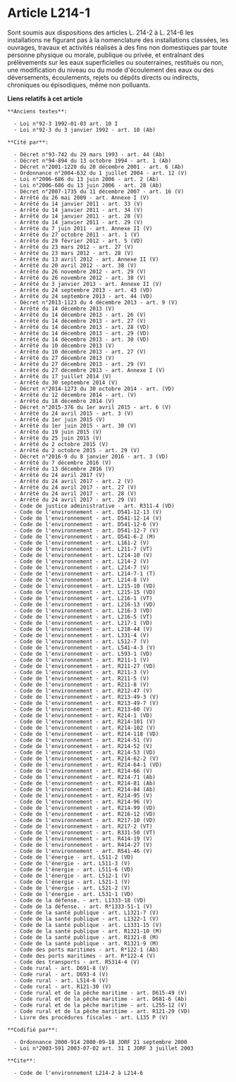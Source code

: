 # Article L214-1

Sont soumis aux dispositions des articles L. 214-2 à L. 214-6 les installations ne figurant pas à la nomenclature des
installations classées, les ouvrages, travaux et activités réalisés à des fins non domestiques par toute personne physique ou
morale, publique ou privée, et entraînant des prélèvements sur les eaux superficielles ou souterraines, restitués ou non, une
modification du niveau ou du mode d'écoulement des eaux ou des déversements, écoulements, rejets ou dépôts directs ou
indirects, chroniques ou épisodiques, même non polluants.

**Liens relatifs à cet article**

	**Anciens textes**:

	  - Loi n°92-3 1992-01-03 art. 10 I
	  - Loi n°92-3 du 3 janvier 1992 - art. 10 (Ab)

	**Cité par**:

	  - Décret n°93-742 du 29 mars 1993 - art. 44 (Ab)
	  - Décret n°94-894 du 13 octobre 1994 - art. 1 (Ab)
	  - Décret n°2001-1220 du 20 décembre 2001 - art. 6 (Ab)
	  - Ordonnance n°2004-632 du 1 juillet 2004 - art. 12 (V)
	  - Loi n°2006-686 du 13 juin 2006 - art. 2 (Ab)
	  - Loi n°2006-686 du 13 juin 2006 - art. 28 (Ab)
	  - Décret n°2007-1735 du 11 décembre 2007 - art. 16 (V)
	  - Arrêté du 26 mai 2009 - art. Annexe I (V)
	  - Arrêté du 14 janvier 2011 - art. 33 (V)
	  - Arrêté du 14 janvier 2011 - art. 34 (V)
	  - Arrêté du 14 janvier 2011 - art. 28 (V)
	  - Arrêté du 14 janvier 2011 - art. 29 (V)
	  - Arrêté du 7 juin 2011 - art. Annexe II (V)
	  - Arrêté du 27 octobre 2011 - art. 1 (V)
	  - Arrêté du 29 février 2012 - art. 5 (VD)
	  - Arrêté du 23 mars 2012 - art. 27 (V)
	  - Arrêté du 23 mars 2012 - art. 28 (V)
	  - Arrêté du 13 avril 2012 - art. Annexe II (V)
	  - Arrêté du 20 avril 2012 - art. 38 (V)
	  - Arrêté du 26 novembre 2012 - art. 29 (V)
	  - Arrêté du 26 novembre 2012 - art. 30 (V)
	  - Arrêté du 3 janvier 2013 - art. Annexe II (V)
	  - Arrêté du 24 septembre 2013 - art. 43 (VD)
	  - Arrêté du 24 septembre 2013 - art. 44 (VD)
	  - Décret n°2013-1123 du 4 décembre 2013 - art. 9 (V)
	  - Arrêté du 14 décembre 2013 (V)
	  - Arrêté du 14 décembre 2013 - art. 26 (V)
	  - Arrêté du 14 décembre 2013 - art. 27 (V)
	  - Arrêté du 14 décembre 2013 - art. 28 (VD)
	  - Arrêté du 14 décembre 2013 - art. 29 (VD)
	  - Arrêté du 14 décembre 2013 - art. 30 (VD)
	  - Arrêté du 10 décembre 2013 (V)
	  - Arrêté du 10 décembre 2013 - art. 27 (V)
	  - Arrêté du 27 décembre 2013 (V)
	  - Arrêté du 27 décembre 2013 - art. 29 (V)
	  - Arrêté du 27 décembre 2013 - art. Annexe I (V)
	  - Arrêté du 17 juillet 2014 (V)
	  - Arrêté du 30 septembre 2014 (V)
	  - Décret n°2014-1273 du 30 octobre 2014 - art. (VD)
	  - Arrêté du 12 décembre 2014 - art. (V)
	  - Arrêté du 18 décembre 2014 (V)
	  - Décret n°2015-376 du 1er avril 2015 - art. 6 (V)
	  - Arrêté du 24 avril 2015 - art. 3 (V)
	  - Arrêté du 1er juin 2015 (V)
	  - Arrêté du 1er juin 2015 - art. 30 (V)
	  - Arrêté du 19 juin 2015 (V)
	  - Arrêté du 25 juin 2015 (V)
	  - Arrêté du 2 octobre 2015 (V)
	  - Arrêté du 2 octobre 2015 - art. 29 (V)
	  - Décret n°2016-9 du 8 janvier 2016 - art. 3 (VD)
	  - Arrêté du 7 décembre 2016 (V)
	  - Arrêté du 13 décembre 2016 (V)
	  - Arrêté du 24 avril 2017 (V)
	  - Arrêté du 24 avril 2017 - art. 2 (V)
	  - Arrêté du 24 avril 2017 - art. 27 (V)
	  - Arrêté du 24 avril 2017 - art. 28 (V)
	  - Arrêté du 24 avril 2017 - art. 29 (V)
	  - Code de justice administrative - art. R311-4 (VD)
	  - Code de l'environnement - art. D541-12-13 (V)
	  - Code de l'environnement - art. D541-12-14 (V)
	  - Code de l'environnement - art. D541-12-6 (V)
	  - Code de l'environnement - art. D541-12-7 (V)
	  - Code de l'environnement - art. D541-6-2 (M)
	  - Code de l'environnement - art. L161-2 (V)
	  - Code de l'environnement - art. L211-7 (VT)
	  - Code de l'environnement - art. L214-10 (V)
	  - Code de l'environnement - art. L214-2 (V)
	  - Code de l'environnement - art. L214-7 (V)
	  - Code de l'environnement - art. L214-7-1 (T)
	  - Code de l'environnement - art. L214-8 (V)
	  - Code de l'environnement - art. L215-10 (VD)
	  - Code de l'environnement - art. L215-15 (VD)
	  - Code de l'environnement - art. L216-1 (VT)
	  - Code de l'environnement - art. L216-13 (VD)
	  - Code de l'environnement - art. L216-3 (VD)
	  - Code de l'environnement - art. L216-5 (VT)
	  - Code de l'environnement - art. L217-1 (VD)
	  - Code de l'environnement - art. L218-44 (V)
	  - Code de l'environnement - art. L331-4 (V)
	  - Code de l'environnement - art. L512-7 (V)
	  - Code de l'environnement - art. L541-4-3 (V)
	  - Code de l'environnement - art. L593-1 (VD)
	  - Code de l'environnement - art. R211-1 (V)
	  - Code de l'environnement - art. R211-27 (VD)
	  - Code de l'environnement - art. R211-3 (V)
	  - Code de l'environnement - art. R211-5 (V)
	  - Code de l'environnement - art. R211-8 (V)
	  - Code de l'environnement - art. R212-47 (V)
	  - Code de l'environnement - art. R213-49-3 (V)
	  - Code de l'environnement - art. R213-49-7 (V)
	  - Code de l'environnement - art. R213-60 (V)
	  - Code de l'environnement - art. R214-1 (VD)
	  - Code de l'environnement - art. R214-101 (V)
	  - Code de l'environnement - art. R214-102 (V)
	  - Code de l'environnement - art. R214-118 (VD)
	  - Code de l'environnement - art. R214-51 (V)
	  - Code de l'environnement - art. R214-52 (V)
	  - Code de l'environnement - art. R214-53 (VD)
	  - Code de l'environnement - art. R214-62-2 (V)
	  - Code de l'environnement - art. R214-64-1 (VD)
	  - Code de l'environnement - art. R214-66 (V)
	  - Code de l'environnement - art. R214-71 (Ab)
	  - Code de l'environnement - art. R214-81 (Ab)
	  - Code de l'environnement - art. R214-84 (Ab)
	  - Code de l'environnement - art. R214-95 (V)
	  - Code de l'environnement - art. R214-96 (V)
	  - Code de l'environnement - art. R214-99 (VD)
	  - Code de l'environnement - art. R216-12 (VD)
	  - Code de l'environnement - art. R217-10 (VD)
	  - Code de l'environnement - art. R217-2 (VT)
	  - Code de l'environnement - art. R331-50 (VT)
	  - Code de l'environnement - art. R414-19 (V)
	  - Code de l'environnement - art. R414-27 (V)
	  - Code de l'environnement - art. R541-46 (V)
	  - Code de l'énergie - art. L511-2 (VD)
	  - Code de l'énergie - art. L511-3 (V)
	  - Code de l'énergie - art. L511-6 (VD)
	  - Code de l'énergie - art. L512-1 (V)
	  - Code de l'énergie - art. L521-1 (V)
	  - Code de l'énergie - art. L521-2 (V)
	  - Code de l'énergie - art. L531-1 (VD)
	  - Code de la défense. - art. L1333-18 (VD)
	  - Code de la défense. - art. R*1333-51-1 (V)
	  - Code de la santé publique - art. L1321-7 (V)
	  - Code de la santé publique - art. L1322-1 (V)
	  - Code de la santé publique - art. L1331-15 (V)
	  - Code de la santé publique - art. R1321-10 (M)
	  - Code de la santé publique - art. R1321-8 (M)
	  - Code de la santé publique - art. R1321-9 (M)
	  - Code des ports maritimes - art. R*122-1 (Ab)
	  - Code des ports maritimes - art. R*122-4 (V)
	  - Code des transports - art. R5314-4 (V)
	  - Code rural - art. D691-8 (V)
	  - Code rural - art. D693-4 (V)
	  - Code rural - art. L514-6 (V)
	  - Code rural - art. R121-30 (V)
	  - Code rural et de la pêche maritime - art. D615-49 (V)
	  - Code rural et de la pêche maritime - art. D681-6 (Ab)
	  - Code rural et de la pêche maritime - art. L255-12 (V)
	  - Code rural et de la pêche maritime - art. R121-29 (VD)
	  - Livre des procédures fiscales - art. L135 P (V)

	**Codifié par**:

	  - Ordonnance 2000-914 2000-09-18 JORF 21 septembre 2000
	  - Loi n°2003-591 2003-07-02 art. 31 I JORF 3 juillet 2003

	**Cite**:

	  - Code de l'environnement L214-2 à L214-6
